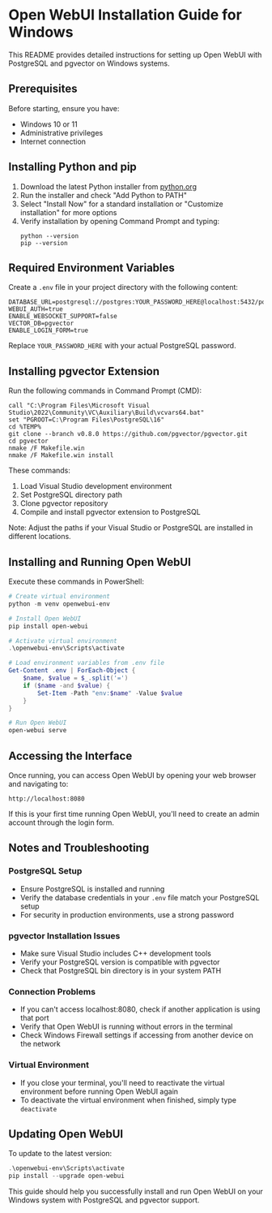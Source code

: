 # Open WebUI Installation Guide for Windows

This README provides detailed instructions for setting up Open WebUI with PostgreSQL and pgvector on Windows systems.

## Prerequisites

Before starting, ensure you have:
- Windows 10 or 11
- Administrative privileges
- Internet connection

## Installing Python and pip

1. Download the latest Python installer from [python.org](https://www.python.org/downloads/)
2. Run the installer and check "Add Python to PATH"
3. Select "Install Now" for a standard installation or "Customize installation" for more options
4. Verify installation by opening Command Prompt and typing:
   ```
   python --version
   pip --version
   ```

## Required Environment Variables

Create a `.env` file in your project directory with the following content:

```
DATABASE_URL=postgresql://postgres:YOUR_PASSWORD_HERE@localhost:5432/postgres
WEBUI_AUTH=true
ENABLE_WEBSOCKET_SUPPORT=false
VECTOR_DB=pgvector
ENABLE_LOGIN_FORM=true
```

Replace `YOUR_PASSWORD_HERE` with your actual PostgreSQL password.

## Installing pgvector Extension

Run the following commands in Command Prompt (CMD):

```batch
call "C:\Program Files\Microsoft Visual Studio\2022\Community\VC\Auxiliary\Build\vcvars64.bat"
set "PGROOT=C:\Program Files\PostgreSQL\16"
cd %TEMP%
git clone --branch v0.8.0 https://github.com/pgvector/pgvector.git
cd pgvector
nmake /F Makefile.win
nmake /F Makefile.win install
```

These commands:
1. Load Visual Studio development environment
2. Set PostgreSQL directory path
3. Clone pgvector repository
4. Compile and install pgvector extension to PostgreSQL

Note: Adjust the paths if your Visual Studio or PostgreSQL are installed in different locations.

## Installing and Running Open WebUI

Execute these commands in PowerShell:

```powershell
# Create virtual environment
python -m venv openwebui-env

# Install Open WebUI
pip install open-webui

# Activate virtual environment
.\openwebui-env\Scripts\activate

# Load environment variables from .env file
Get-Content .env | ForEach-Object {
    $name, $value = $_.split('=')
    if ($name -and $value) {
        Set-Item -Path "env:$name" -Value $value
    }
}

# Run Open WebUI
open-webui serve
```

## Accessing the Interface

Once running, you can access Open WebUI by opening your web browser and navigating to:
```
http://localhost:8080
```

If this is your first time running Open WebUI, you'll need to create an admin account through the login form.

## Notes and Troubleshooting

### PostgreSQL Setup
- Ensure PostgreSQL is installed and running
- Verify the database credentials in your `.env` file match your PostgreSQL setup
- For security in production environments, use a strong password

### pgvector Installation Issues
- Make sure Visual Studio includes C++ development tools
- Verify your PostgreSQL version is compatible with pgvector
- Check that PostgreSQL bin directory is in your system PATH

### Connection Problems
- If you can't access localhost:8080, check if another application is using that port
- Verify that Open WebUI is running without errors in the terminal
- Check Windows Firewall settings if accessing from another device on the network

### Virtual Environment
- If you close your terminal, you'll need to reactivate the virtual environment before running Open WebUI again
- To deactivate the virtual environment when finished, simply type `deactivate`

## Updating Open WebUI

To update to the latest version:

```powershell
.\openwebui-env\Scripts\activate
pip install --upgrade open-webui
```

This guide should help you successfully install and run Open WebUI on your Windows system with PostgreSQL and pgvector support.